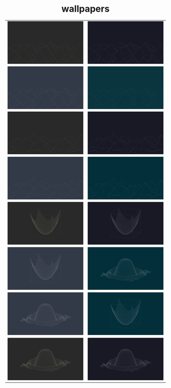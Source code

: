 <center><h1>wallpapers</h1>

<table>
	<tr>
	  <td width="50%"><img src="./wallpapers/gruvbox/sinxcosy-4k-gruvbox.png"></td>
	  <td width="50%"><img src="./wallpapers/catppuccin/sinxcosy-4k-catppuccin.png"></td>
	</tr>
	<tr>
	  <td width="50%"><img src="./wallpapers/nord/sinxcosy-4k-nord.png"></td>
	  <td width="50%"><img src="./wallpapers/solarized/sinxcosy-4k-solarized.png"></td>
	</tr>
	<tr>
	  <td width="50%"><img src="./wallpapers/gruvbox/esinxcosy-4k-gruvbox.png"></td>
	  <td width="50%"><img src="./wallpapers/catppuccin/esinxcosy-4k-catppuccin.png"></td>
	</tr>
	<tr>
	  <td width="50%"><img src="./wallpapers/nord/esinxcosy-4k-nord.png"></td>
	  <td width="50%"><img src="./wallpapers/solarized/esinxcosy-4k-solarized.png"></td>
	</tr>
	<tr>
	  <td width="50%"><img src="./wallpapers/gruvbox/x2y2-4k-gruvbox.png"></td>
	  <td width="50%"><img src="./wallpapers/catppuccin/x2y2-4k-catppuccin.png"></td>
	</tr>
	<tr>
	  <td width="50%"><img src="./wallpapers/nord/x2y2-4k-nord.png"></td>
	  <td width="50%"><img src="./wallpapers/solarized/sinx2y2-4k-solarized.png"></td>
	</tr>
	<tr>
	  <td width="50%"><img src="./wallpapers/nord/sinx2y2-4k-nord.png"></td>
	  <td width="50%"><img src="./wallpapers/solarized/x2y2-4k-solarized.png"></td>
	</tr>
	<tr>
	  <td width="50%"><img src="./wallpapers/gruvbox/sinx2y2-4k-gruvbox.png"></td>
	  <td width="50%"><img src="./wallpapers/catppuccin/sinx2y2-4k-catppuccin.png"></td>
	</tr>
</table>

